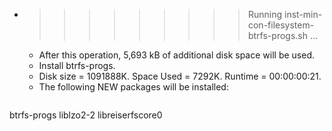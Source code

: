 * >>>>>>>>> Running inst-min-con-filesystem-btrfs-progs.sh ...
  * After this operation, 5,693 kB of additional disk space will be used.
  * Install btrfs-progs.
  * Disk size = 1091888K. Space Used = 7292K. Runtime = 00:00:00:21.
  * The following NEW packages will be installed:
  ```bash
btrfs-progs liblzo2-2 libreiserfscore0
  ```

